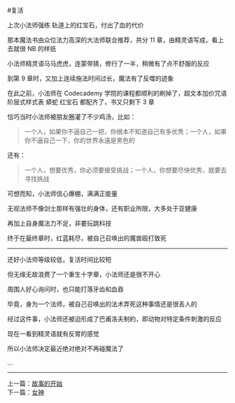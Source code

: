#复活

上次小法师强练 轨道上的红宝石，付出了血的代价  

那本魔法书由众位法力高深的大法师联合推荐，共分 11 章，由精灵语写成，看上去就很 NB 的样纸

小法师精灵语马马虎虎，连蒙带猜，修行了一半，稍微有了点不舒服的反应

到第 9 章时，又加上连续施法时间过长，魔法有了反噬的迹象  

在此之前，小法师在 Codecademy 学院的课程都顺利的刷掉了，超文本加价咒语 阶层式样式表 蟒蛇 红宝石 都配齐了，书又只剩下 3 章  

恰巧当时小法师被朋友圈灌了不少鸡汤，比如：  
>一个人，如果你不逼自己一把，你根本不知道自己有多优秀；一个人，如果你不逼自己一下，你的世界永遠是黑色的  

还有：  
>一个人，想要优秀，你必须要接受挑战；一个人，你想要尽快优秀，就要去寻找挑战

可想而知，小法师信心爆棚，满满正能量
 
无视法师不像剑士那样有强壮的身体，还有职业所限，大多处于亚健康

再加上自身魔法力不足，非要玩跳科技

终于在最终章时，红蓝耗尽，被自己召唤出的魔兽殴打致死

---

还好小法师等级较低，复活时间比较短    

但无缘无故浪费了一个重生十字章，小法师还是很不开心  

周围人好心询问时，也只能打落牙齿和血吞  

毕竟，身为一个法师，被自己召唤出的法术弄死这种事情还是很丢人的

经过这件事，小法师还被迫形成了巴甫洛夫制約，即动物对特定条件刺激的反应  

现在一看到精灵语就有反胃的感觉

所以小法师决定最近绝对绝对不再碰魔法了  


...


-------
上一篇：[故事的开始](https://github.com/Artwalk/LittleMaster/blob/master/Contents/01.md)  
下一篇：[女神](https://github.com/Artwalk/LittleMaster/blob/master/Contents/03.md)